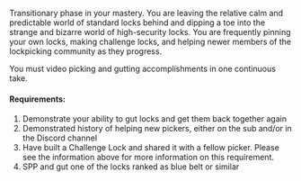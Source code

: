 Transitionary phase in your mastery. You are leaving the relative calm and 
predictable world of standard locks behind and dipping a toe into the 
strange and bizarre world of high-security locks. You are frequently 
pinning your own locks, making challenge locks, and helping newer members 
of the lockpicking community as they progress.

You must video picking and gutting accomplishments in one continuous take.

#### Requirements:

1.  Demonstrate your ability to gut locks and get them back together again
2.  Demonstrated history of helping new pickers, either on the sub and/or 
in the Discord channel
3.  Have built a Challenge Lock and shared it with a fellow picker. Please 
see the information above for more information on this requirement.
4.  SPP and gut one of the locks ranked as blue belt or similar